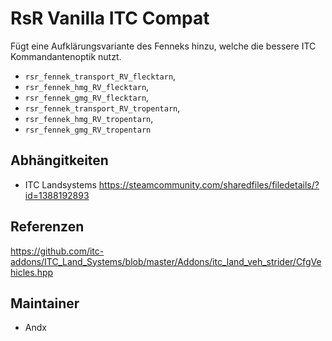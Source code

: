 # RsR Vanilla ITC Compat

Fügt eine Aufklärungsvariante des Fenneks hinzu, welche die bessere ITC Kommandantenoptik nutzt.

- `rsr_fennek_transport_RV_flecktarn`,
- `rsr_fennek_hmg_RV_flecktarn`,
- `rsr_fennek_gmg_RV_flecktarn`,
- `rsr_fennek_transport_RV_tropentarn`,
- `rsr_fennek_hmg_RV_tropentarn`,
- `rsr_fennek_gmg_RV_tropentarn`

## Abhängitkeiten

- ITC Landsystems <https://steamcommunity.com/sharedfiles/filedetails/?id=1388192893>

## Referenzen

<https://github.com/itc-addons/ITC_Land_Systems/blob/master/Addons/itc_land_veh_strider/CfgVehicles.hpp>

## Maintainer

- Andx
